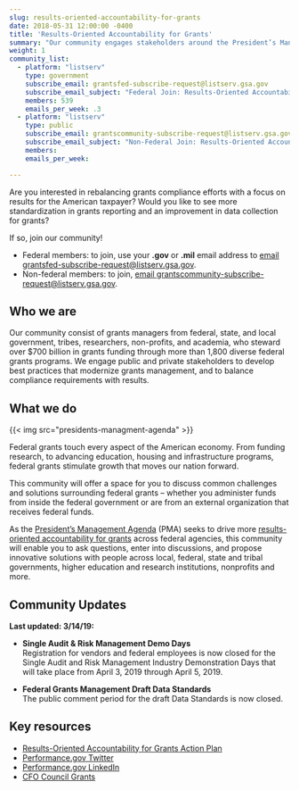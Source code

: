 ```yaml
---
slug: results-oriented-accountability-for-grants
date: 2018-05-31 12:00:00 -0400
title: 'Results-Oriented Accountability for Grants'
summary: "Our community engages stakeholders around the President’s Management Agenda (PMA), and the Results-Oriented Accountability for Grants Cross-Agency Priority (CAP) Goal."
weight: 1
community_list:
  - platform: "listserv"
    type: government
    subscribe_email: grantsfed-subscribe-request@listserv.gsa.gov
    subscribe_email_subject: "Federal Join: Results-Oriented Accountability for Grants Community of Practice"
    members: 539
    emails_per_week: .3
  - platform: "listserv"
    type: public
    subscribe_email: grantscommunity-subscribe-request@listserv.gsa.gov
    subscribe_email_subject: "Non-Federal Join: Results-Oriented Accountability for Grants Community of Practice"
    members:
    emails_per_week:

---
```


Are you interested in rebalancing grants compliance efforts with a focus on results for the American taxpayer? Would you like to see more standardization in grants reporting and an improvement in data collection for grants?

If so, join our community!

 - Federal members: to join, use your **.gov** or **.mil** email address to [email grantsfed-subscribe-request@listserv.gsa.gov](mailto:grantsfed-subscribe-request@listserv.gsa.gov?subject=Federal%20Join%3A%20Results%2DOriented%20Accountability%20for%20Grants%20Community%20of%20Practice).
 - Non-federal members: to join, [email grantscommunity-subscribe-request@listserv.gsa.gov](mailto:grantscommunity-subscribe-request@listserv.gsa.gov?subject=Non%2DFederal%20Join%3A%20Results%2DOriented%20Accountability%20for%20Grants%20Community%20of%20Practice).

## Who we are

Our community consist of grants managers from federal, state, and local government, tribes, researchers, non-profits, and academia, who steward over $700 billion in grants funding through more than 1,800 diverse federal grants programs. We engage public and private stakeholders to develop best practices that modernize grants management, and to balance compliance requirements with results.

## What we do

{{< img src="presidents-managment-agenda" >}}

Federal grants touch every aspect of the American economy. From funding research, to advancing education, housing and infrastructure programs, federal grants stimulate growth that moves our nation forward.

This community will offer a space for you to discuss common challenges and solutions surrounding federal grants – whether you administer funds from inside the federal government or are from an external organization that receives federal funds.

As the [President’s Management Agenda](https://www.performance.gov/PMA/) (PMA) seeks to drive more [results-oriented accountability for grants](https://www.performance.gov/CAP/CAP_goal_8.html) across federal agencies, this community will enable you to ask questions, enter into discussions, and propose innovative solutions with people across local, federal, state and tribal governments, higher education and research institutions, nonprofits and more.

## Community Updates

**Last updated: 3/14/19:**

- **Single Audit & Risk Management Demo Days** <br />Registration for vendors and federal employees is now closed for the Single Audit and Risk Management Industry Demonstration Days that will take place from April 3, 2019 through April 5, 2019.

- **Federal Grants Management Draft Data Standards** <br />The public comment period for the draft Data Standards is now closed.

## Key resources

* [Results-Oriented Accountability for Grants Action Plan](https://www.performance.gov/CAP/CAP_goal_8.html)
* [Performance.gov Twitter](https://twitter.com/PerformanceGov)
* [Performance.gov LinkedIn](https://www.linkedin.com/company/performance-gov/)
* [CFO Council Grants](https://www.cfo.gov/grants/)
